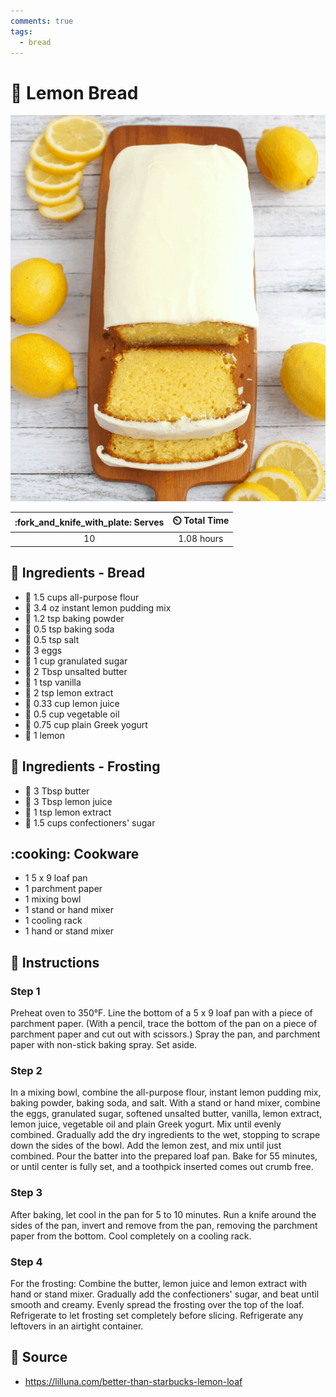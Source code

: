 ```yaml
---
comments: true
tags:
  - bread
---
```

# :lemon: Lemon Bread

![Lemon Bread](../assets/images/lemon-bread.png)

| :fork_and_knife_with_plate: Serves | :timer_clock: Total Time |
|:----------------------------------:|:-----------------------: |
| 10 | 1.08 hours |

## :salt: Ingredients - Bread

- :ear_of_rice: 1.5 cups all-purpose flour
- :custard: 3.4 oz instant lemon pudding mix
- :dash: 1.2 tsp baking powder
- :cup_with_straw: 0.5 tsp baking soda
- :salt: 0.5 tsp salt
- :egg: 3 eggs
- :candy: 1 cup granulated sugar
- :butter: 2 Tbsp unsalted butter
- :icecream: 1 tsp vanilla
- :lemon: 2 tsp lemon extract
- :lemon: 0.33 cup lemon juice
- :carrot: 0.5 cup vegetable oil
- :microbe: 0.75 cup plain Greek yogurt
- :lemon: 1 lemon

## :salt: Ingredients - Frosting

- :butter: 3 Tbsp butter
- :lemon: 3 Tbsp lemon juice
- :lemon: 1 tsp lemon extract
- :candy: 1.5 cups confectioners' sugar

## :cooking: Cookware

- 1 5 x 9 loaf pan
- 1 parchment paper
- 1 mixing bowl
- 1 stand or hand mixer
- 1 cooling rack
- 1 hand or stand mixer

## :pencil: Instructions

### Step 1

Preheat oven to 350°F. Line the bottom of a 5 x 9 loaf pan with a piece of parchment paper. (With a pencil, trace the
bottom of the pan on a piece of parchment paper and cut out with scissors.) Spray the pan, and parchment paper with
non-stick baking spray. Set aside.

### Step 2

In a mixing bowl, combine the all-purpose flour, instant lemon pudding mix, baking powder, baking soda, and salt. With a
stand or hand mixer, combine the eggs, granulated sugar, softened unsalted butter, vanilla, lemon extract, lemon juice,
vegetable oil and plain Greek yogurt. Mix until evenly combined. Gradually add the dry ingredients to the wet, stopping
to scrape down the sides of the bowl. Add the lemon zest, and mix until just combined. Pour the batter into the prepared
loaf pan. Bake for 55 minutes, or until center is fully set, and a toothpick inserted comes out crumb free.

### Step 3

After baking, let cool in the pan for 5 to 10 minutes. Run a knife around the sides of the pan, invert and remove from
the pan, removing the parchment paper from the bottom. Cool completely on a cooling rack.

### Step 4

For the frosting: Combine the butter, lemon juice and lemon extract with hand or stand mixer. Gradually add the
confectioners' sugar, and beat until smooth and creamy. Evenly spread the frosting over the top of the loaf. Refrigerate
to let frosting set completely before slicing. Refrigerate any leftovers in an airtight container.

## :link: Source

- <https://lilluna.com/better-than-starbucks-lemon-loaf>
